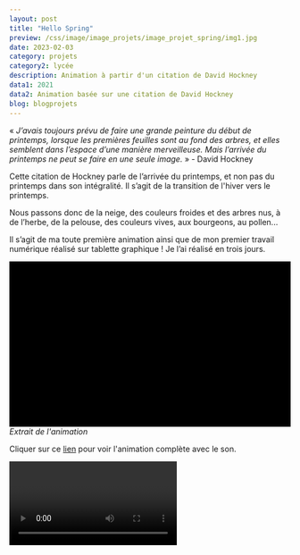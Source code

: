 ```yaml
---
layout: post
title: "Hello Spring"
preview: /css/image/image_projets/image_projet_spring/img1.jpg
date: 2023-02-03
category: projets 
category2: lycée
description: Animation à partir d'un citation de David Hockney
data1: 2021
data2: Animation basée sur une citation de David Hockney
blog: blogprojets
---
```


« <i>J’avais toujours prévu de faire une grande peinture du début de printemps, lorsque les premières feuilles sont au fond des arbres, et elles semblent dans l’espace d’une manière merveilleuse. Mais l’arrivée du printemps ne peut se faire en une seule image.</i> » - David Hockney

Cette citation de Hockney parle de l’arrivée du printemps, et non pas du printemps dans son intégralité. Il s’agit de la transition de l'hiver vers le printemps.

Nous passons donc de la neige, des couleurs froides et des arbres nus, à de l’herbe, de la pelouse, des couleurs vives, aux bourgeons, au pollen... 

Il s’agit de ma toute première animation ainsi que de mon premier travail numérique réalisé sur tablette graphique ! Je l’ai réalisé en trois jours.

<img onclick="Zoom(this)" style="display: block;" class="img-gallery" src="/css/image/image_projets/image_projet_spring/gif.gif">
<em>Extrait de l'animation</em>

Cliquer sur ce <a href="https://drive.google.com/file/d/10-k3yZbdivrJBV0E0Bm4OsT_VcaWwGZl/view?usp=sharing">lien</a> pour voir l'animation complète avec le son.

<video src="/css/video/Hello Spring.avi" controls="controls" style="max-width: 730px;"></video>


